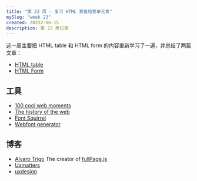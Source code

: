 ```yaml
---
title: "第 23 周 - 复习 HTML 表格和表单元素"
mySlug: "week 23"
created: 20222-06-15
description: 第 23 周记录
---
```


这一周主要把 HTML table 和 HTML form 的内容重新学习了一遍，并总结了两篇文章：

- [HTML table](/snippets/table/)
- [HTML Form](/snippets/html-form)

## 工具
- [100 cool web moments](https://developer.chrome.com/100/)
- [The history of the web](https://thehistoryoftheweb.com/timeline/)
- [Font Squirrel](https://www.fontsquirrel.com/)
- [Webfont generator](https://www.fontsquirrel.com/tools/webfont-generator) 

## 博客
- [Alvaro Trigo](https://alvarotrigo.com/) The creator of [fullPage.js](https://alvarotrigo.com/fullPage/)
- [Uxmatters](https://www.uxmatters.com/)
- [uxdesign](http://uxdesign.com/)
